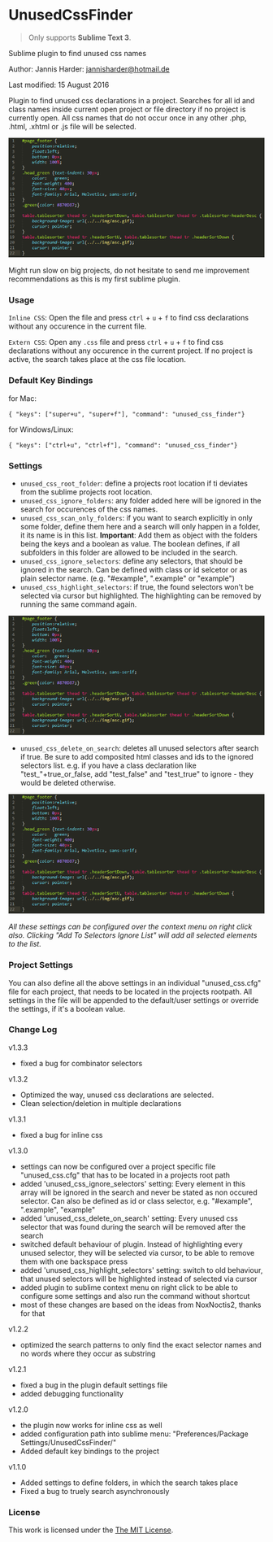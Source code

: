 # UnusedCssFinder
> Only supports **Sublime Text 3**.

Sublime plugin to find unused css names

Author: Jannis Harder: jannisharder@hotmail.de

Last modified: 15 August 2016

Plugin to find unused css declarations in a project. Searches for all id and class names inside current open project or file directory if no project is currently open. All css names that do not occur once in any other .php, .html, .xhtml or .js file will be selected.

![Default](docs/example_1.gif)

Might run slow on big projects, do not hesitate to send me improvement recommendations as this is my first sublime plugin.

### Usage

`Inline CSS`: Open the file and press `ctrl` + `u` + `f` to find css declarations without any occurence in the current file.

`Extern CSS`: Open any `.css` file and press `ctrl` + `u` + `f` to find css declarations without any occurence in the current project. If no project is active, the search takes place at the css file location.

### Default Key Bindings

for Mac:
```
{ "keys": ["super+u", "super+f"], "command": "unused_css_finder"}
```

for Windows/Linux:
```
{ "keys": ["ctrl+u", "ctrl+f"], "command": "unused_css_finder"}
```

### Settings

- `unused_css_root_folder`: define a projects root location if ti deviates from the sublime projects root location.
- `unused_css_ignore_folders`: any folder added here will be ignored in the search for occurences of the css names.
- `unused_css_scan_only_folders`: if you want to search explicitly in only some folder, define them here and a search will only happen in a folder, it its name is in this list. **Important**: Add them as object with the folders being the keys and a boolean as value. The boolean defines, if all subfolders in this folder are allowed to be included in the search.
- `unused_css_ignore_selectors`: define any selectors, that should be ignored in the search. Can be defined with class or id selcetor or as plain selector name. (e.g. "#example", ".example" or "example")
- `unused_css_highlight_selectors`: if true, the found selectors won't be selected via cursor but highlighted. The highlighting can be removed by running the same command again.

![Highlighting](docs/example_2.gif)

- `unused_css_delete_on_search`: deletes all unused selectors after search if true. Be sure to add composited html classes and ids to the ignored selectors list. e.g. if you have a class declaration like "test_"+true_or_false, add "test_false" and "test_true" to ignore - they would be deleted otherwise.

![AutoDelete](docs/example_3.gif)

*All these settings can be configured over the context menu on right click also. Clicking "Add To Selectors Ignore List" will add all selected elements to the list.*

### Project Settings

You can also define all the above settings in an individual "unused_css.cfg" file for each project, that needs to be located in the projects rootpath. All settings in the file will be appended to the default/user settings or override the settings, if it's a boolean value.

### Change Log

v1.3.3

- fixed a bug for combinator selectors

v1.3.2

- Optimized the way, unused css declarations are selected.
- Clean selection/deletion in multiple declarations

v1.3.1

- fixed a bug for inline css

v1.3.0

- settings can now be configured over a project specific file "unused_css.cfg" that has to be located in a projects root path
- added 'unused_css_ignore_selectors' setting: Every element in this array will be ignored in the search and never be stated as non occured selector. Can also be defined as id or class selector, e.g. "#example", ".example", "example"
- added 'unused_css_delete_on_search' setting: Every unused css selector that was found during the search will be removed after the search
- switched default behaviour of plugin. Instead of highlighting every unused selector, they will be selected via cursor, to be able to remove them with one backspace press
- added 'unused_css_highlight_selectors' setting: switch to old behaviour, that unused selectors will be highlighted instead of selected via cursor
- added plugin to sublime context menu on right click to be able to configure some settings and also run the command without shortcut
- most of these changes are based on the ideas from NoxNoctis2, thanks for that

v1.2.2

- optimized the search patterns to only find the exact selector names and no words where they occur as substring

v1.2.1

- fixed a bug in the plugin default settings file
- added debugging functionality

v1.2.0

- the plugin now works for inline css as well
- added configuration path into sublime menu: "Preferences/Package Settings/UnusedCssFinder/"
- Added default key bindings to the project

v1.1.0

- Added settings to define folders, in which the search takes place
- Fixed a bug to truely search asynchronously

### License

This work is licensed under the [The MIT License](LICENSE.md).
